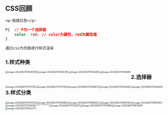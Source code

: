 ## CSS回顾



```css
<p>我是红色</p>

P{  // P为一个选择器
	color: red; // color为属性，red为属性值
}

通过css为页面进行样式渲染
```



### 1.样式种类

<img src="https://cdn.jsdelivr.net/gh/lj408226003/java-leaning@main/images/image-20220621110935319.png" alt="image-20220621110935319" style="zoom:50%;" align="left"/>

<img src="https://cdn.jsdelivr.net/gh/lj408226003/java-leaning@main/images/image-20220621111025391.png" alt="image-20220621111025391" style="zoom:50%;" align="left"/>

<img src="https://cdn.jsdelivr.net/gh/lj408226003/java-leaning@main/images/image-20220621111103495.png" alt="image-20220621111103495" style="zoom:50%;" align="left"/>

<img src="https://cdn.jsdelivr.net/gh/lj408226003/java-leaning@main/images/image-20220621111140565.png" alt="image-20220621111140565" style="zoom:50%;" align="left" />



### 2.选择器

<img src="https://cdn.jsdelivr.net/gh/lj408226003/java-leaning@main/images/image-20220621111317793.png" alt="image-20220621111317793" style="zoom:50%;" align="left" />

<img src="https://cdn.jsdelivr.net/gh/lj408226003/java-leaning@main/images/image-20220621111337361.png" alt="image-20220621111337361" style="zoom:50%;" align="left"/>

<img src="https://cdn.jsdelivr.net/gh/lj408226003/java-leaning@main/images/image-20220621111358673.png" alt="image-20220621111358673" style="zoom:50%;" align="left"/>

<img src="https://cdn.jsdelivr.net/gh/lj408226003/java-leaning@main/images/image-20220621111424492.png" alt="image-20220621111424492" style="zoom:50%;" align="left"/>

<img src="https://cdn.jsdelivr.net/gh/lj408226003/java-leaning@main/images/image-20220621111444438.png" alt="image-20220621111444438" style="zoom:50%;" align="left"/>



### 3.样式分类

<img src="https://cdn.jsdelivr.net/gh/lj408226003/java-leaning@main/images/image-20220621111531031.png" alt="image-20220621111531031" style="zoom:50%;" align="left"/>

<img src="https://cdn.jsdelivr.net/gh/lj408226003/java-leaning@main/images/image-20220621111550985.png" alt="image-20220621111550985" style="zoom:50%;" align="left"/>

<img src="https://cdn.jsdelivr.net/gh/lj408226003/java-leaning@main/images/image-20220621111609402.png" alt="image-20220621111609402" style="zoom:50%;" align="left"/>

<img src="https://cdn.jsdelivr.net/gh/lj408226003/java-leaning@main/images/image-20220621111630193.png" alt="image-20220621111630193" style="zoom:50%;" align="left"/>

<img src="https://cdn.jsdelivr.net/gh/lj408226003/java-leaning@main/images/image-20220621111653972.png" alt="image-20220621111653972" style="zoom:50%;" align="left"/>

<img src="https://cdn.jsdelivr.net/gh/lj408226003/java-leaning@main/images/image-20220621111716392.png" alt="image-20220621111716392" style="zoom:50%;" align="left"/>

<img src="https://cdn.jsdelivr.net/gh/lj408226003/java-leaning@main/images/image-20220621115819132.png" alt="image-20220621115819132" style="zoom:20%;" align="left"/>

<img src="https://cdn.jsdelivr.net/gh/lj408226003/java-leaning@main/images/image-20220621111735297.png" alt="image-20220621111735297" style="zoom:50%;" align="left"/>

<img src="https://cdn.jsdelivr.net/gh/lj408226003/java-leaning@main/images/image-20220621111752898.png" alt="image-20220621111752898" style="zoom:50%;" align="left"/>

<img src="https://cdn.jsdelivr.net/gh/lj408226003/java-leaning@main/images/image-20220621111810481.png" alt="image-20220621111810481" style="zoom:50%;" align="left"/>

<img src="https://cdn.jsdelivr.net/gh/lj408226003/java-leaning@main/images/image-20220621111832771.png" alt="image-20220621111832771" style="zoom:50%;" align="left"/>